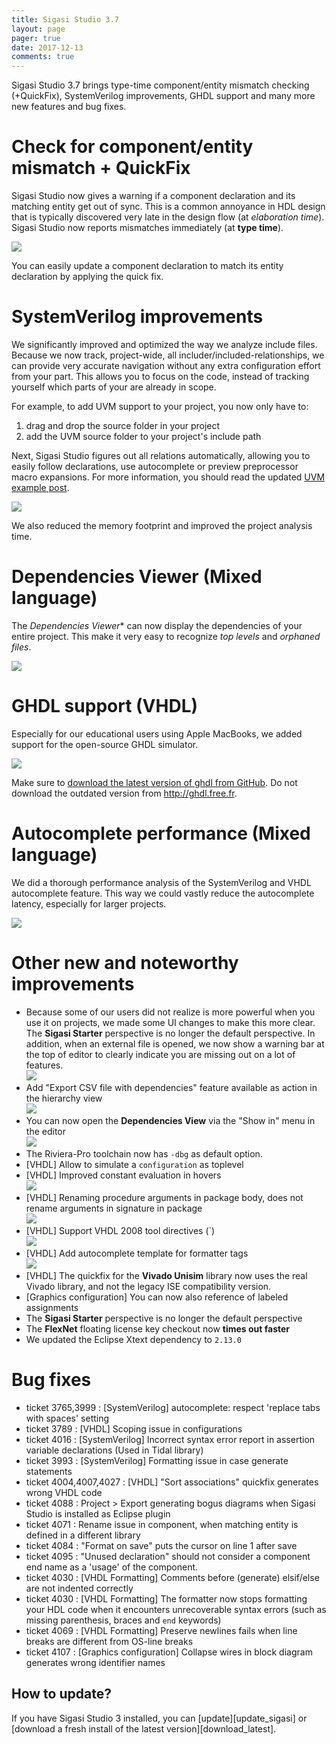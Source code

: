 ```yaml
---
title: Sigasi Studio 3.7
layout: page
pager: true
date: 2017-12-13
comments: true
---
```

Sigasi Studio 3.7 brings type-time component/entity mismatch checking (+QuickFix), SystemVerilog improvements, GHDL support and many more new features and bug fixes.

# Check for component/entity mismatch + QuickFix

Sigasi Studio now gives a warning if a component declaration and its matching entity get out of sync. This is a common annoyance in HDL design that is typically discovered very late in the design flow (at *elaboration time*). Sigasi Studio now reports mismatches immediately (at **type time**).

![](3.7/linting_component_entity.png)

You can easily update a component declaration to match its entity declaration by applying the quick fix.

# SystemVerilog improvements

We significantly improved and optimized the way we analyze include files. Because we now track, project-wide, all includer/included-relationships, we can provide very accurate navigation without any extra configuration effort from your part. This allows you to focus on the code, instead of tracking yourself which parts of your are already in scope.

For example, to add UVM support to your project, you now only have to:
1. drag and drop the source folder in your project
2. add the UVM source folder to your project's include path

Next, Sigasi Studio figures out all relations automatically, allowing you to easily follow declarations, use autocomplete or preview preprocessor macro expansions. For more information, you should read the updated [UVM example post](tech/systemverilog-uvm-demo).

![](3.7/uvm_ubus.png)

We also reduced the memory footprint and improved the project analysis time.

# Dependencies Viewer (Mixed language) 

The *Dependencies Viewer** can now display the dependencies of your entire project. This make it very easy to recognize *top levels* and *orphaned files*.

![](3.7/dependencies_project.png)

# GHDL support (VHDL) 

Especially for our educational users using Apple MacBooks, we added support for the open-source GHDL simulator.

![](3.7/ghdl_support.png)

Make sure to [download the latest version of ghdl from GitHub](https://github.com/tgingold/ghdl/releases). Do not download the outdated version from http://ghdl.free.fr.

# Autocomplete performance (Mixed language) 

We did a thorough performance analysis of the SystemVerilog and VHDL autocomplete feature. This way we could vastly reduce the autocomplete latency, especially for larger projects.

![](3.7/faster_autocomplete.png)

# Other new and noteworthy improvements

* Because some of our users did not realize is more powerful when you use it on projects, we made some UI changes to make this more clear. The **Sigasi Starter** perspective is no longer the default perspective. In addition, when an external file is opened, we now show a warning bar at the top of editor to clearly indicate you are missing out on a lot of features.  
![](3.7/external_file_banner.png)
* Add "Export CSV file with dependencies" feature available as action in the hierarchy view  
![](3.7/csv_hierarchy.png)
* You can now open the **Dependencies View** via the "Show in" menu in the editor  
![](3.7/show_in_dependencies.png)
* The Riviera-Pro toolchain now has `-dbg` as default option.
* \[VHDL] Allow to simulate a `configuration` as toplevel
* \[VHDL] Improved constant evaluation in hovers  
![](3.7/constant_in_hover.png)
* \[VHDL] Renaming procedure arguments in package body, does not rename arguments in signature in package  
![](3.7/rename_procedure_parameter.png)
* \[VHDL] Support VHDL 2008 tool directives (`)  
![](3.7/vhdl2008_tool_directive.png)
* \[VHDL] Add autocomplete template for formatter tags  
![](3.7/formatter_tags.png)
* \[VHDL] The quickfix for the **Vivado Unisim** library now uses the real Vivado library, and not the legacy ISE compatibility version.
* \[Graphics configuration] You can now also reference of labeled assignments
* The **Sigasi Starter** perspective is no longer the default perspective
* The **FlexNet** floating license key checkout now **times out faster**
* We updated the Eclipse Xtext dependency to `2.13.0`

# Bug fixes

- ticket 3765,3999 : \[SystemVerilog] autocomplete: respect 'replace tabs with spaces' setting
- ticket 3789 : \[VHDL] Scoping issue in configurations
- ticket 4016 : \[SystemVerilog] Incorrect syntax error report in assertion variable declarations (Used in Tidal library)
- ticket 3993 : \[SystemVerilog] Formatting issue in case generate statements
- ticket 4004,4007,4027 : \[VHDL] "Sort associations" quickfix generates wrong VHDL code
- ticket 4088 : Project > Export generating bogus diagrams when Sigasi Studio is installed as Eclipse plugin
- ticket 4071 : Rename issue in component, when matching entity is defined in a different library
- ticket 4084 : "Format on save" puts the cursor on line 1 after save
- ticket 4095 : "Unused declaration" should not consider a component end name as a 'usage' of the component.
- ticket 4030 : \[VHDL Formatting] Comments before (generate) elsif/else are not indented correctly
- ticket 4030 : \[VHDL Formatting] The formatter now stops formatting your HDL code when it encounters unrecoverable syntax errors (such as missing parenthesis, braces and `end` keywords)
- ticket 4069 : \[VHDL Formatting] Preserve newlines fails when line breaks are different from OS-line breaks
- ticket 4107 : \[Graphics configuration] Collapse wires in block diagram generates wrong identifier names

## How to update?

If you have Sigasi Studio 3 installed, you can [update][update_sigasi] or [download a fresh install of the latest version][download_latest].
 